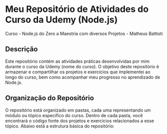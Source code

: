 # Meu Repositório de Atividades do Curso da Udemy (Node.js)

Curso - Node.js do Zero a Maestria com diversos Projetos - Matheus Battisti

## Descrição

Este repositório contém as atividades práticas desenvolvidas por mim durante o curso da Udemy (nome do curso). O objetivo deste repositório é armazenar e compartilhar os projetos e exercícios que implementei ao longo do curso, bem como acompanhar meu progresso no aprendizado de Node.js.

## Organização do Repositório

O repositório está organizado em pastas, cada uma representando um módulo ou tópico específico do curso. Dentro de cada pasta, você encontrará o código fonte dos projetos e exercícios relacionados a esse tópico. Abaixo está a estrutura básica do repositório:

